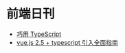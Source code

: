 # 前端日刊

* [巧用 TypeScript](https://segmentfault.com/a/1190000016603565)
* [vue.js 2.5 + typescript 引入全面指南](https://segmentfault.com/a/1190000011864013)
